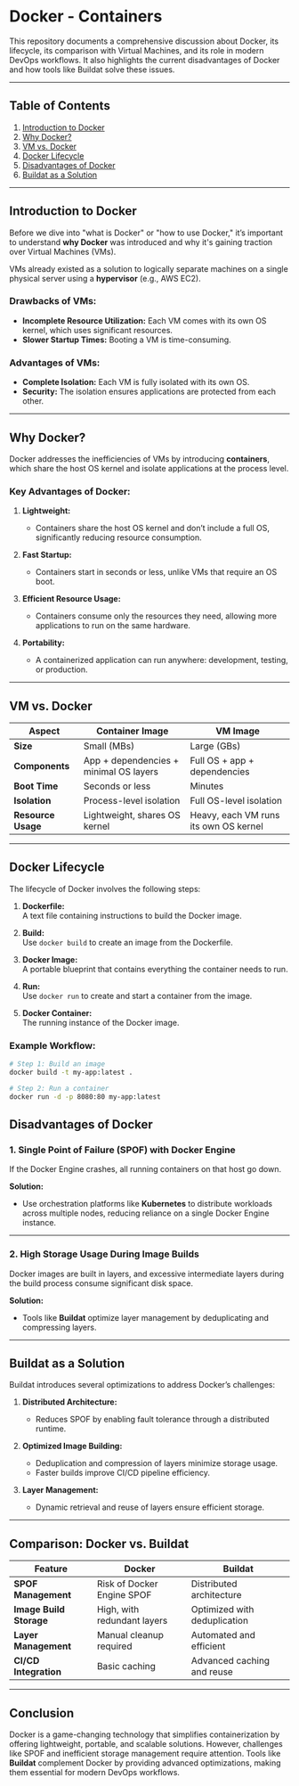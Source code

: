 # Docker - Containers  

This repository documents a comprehensive discussion about Docker, its lifecycle, its comparison with Virtual Machines, and its role in modern DevOps workflows. It also highlights the current disadvantages of Docker and how tools like Buildat solve these issues.

---

## **Table of Contents**  
1. [Introduction to Docker](#introduction-to-docker)  
2. [Why Docker?](#why-docker)  
3. [VM vs. Docker](#vm-vs-docker)  
4. [Docker Lifecycle](#docker-lifecycle)  
5. [Disadvantages of Docker](#disadvantages-of-docker)  
6. [Buildat as a Solution](#buildat-as-a-solution)  

---

## **Introduction to Docker**

Before we dive into "what is Docker" or "how to use Docker," it’s important to understand **why Docker** was introduced and why it's gaining traction over Virtual Machines (VMs).  

VMs already existed as a solution to logically separate machines on a single physical server using a **hypervisor** (e.g., AWS EC2).  

### **Drawbacks of VMs:**  
- **Incomplete Resource Utilization:** Each VM comes with its own OS kernel, which uses significant resources.  
- **Slower Startup Times:** Booting a VM is time-consuming.  

### **Advantages of VMs:**  
- **Complete Isolation:** Each VM is fully isolated with its own OS.  
- **Security:** The isolation ensures applications are protected from each other.  

---

## **Why Docker?**

Docker addresses the inefficiencies of VMs by introducing **containers**, which share the host OS kernel and isolate applications at the process level.

### **Key Advantages of Docker:**  
1. **Lightweight:**  
   - Containers share the host OS kernel and don’t include a full OS, significantly reducing resource consumption.  

2. **Fast Startup:**  
   - Containers start in seconds or less, unlike VMs that require an OS boot.  

3. **Efficient Resource Usage:**  
   - Containers consume only the resources they need, allowing more applications to run on the same hardware.  

4. **Portability:**  
   - A containerized application can run anywhere: development, testing, or production.  

---

## **VM vs. Docker**

| Aspect              | Container Image                          | VM Image                              |  
|---------------------|------------------------------------------|---------------------------------------|  
| **Size**            | Small (MBs)                              | Large (GBs)                           |  
| **Components**      | App + dependencies + minimal OS layers   | Full OS + app + dependencies          |  
| **Boot Time**       | Seconds or less                          | Minutes                               |  
| **Isolation**       | Process-level isolation                  | Full OS-level isolation               |  
| **Resource Usage**  | Lightweight, shares OS kernel            | Heavy, each VM runs its own OS kernel |  

---

## **Docker Lifecycle**

The lifecycle of Docker involves the following steps:

1. **Dockerfile:**  
   A text file containing instructions to build the Docker image.  

2. **Build:**  
   Use `docker build` to create an image from the Dockerfile.  

3. **Docker Image:**  
   A portable blueprint that contains everything the container needs to run.  

4. **Run:**  
   Use `docker run` to create and start a container from the image.  

5. **Docker Container:**  
   The running instance of the Docker image.  

### **Example Workflow:**
```bash
# Step 1: Build an image
docker build -t my-app:latest .

# Step 2: Run a container
docker run -d -p 8080:80 my-app:latest
```

## **Disadvantages of Docker**

### **1. Single Point of Failure (SPOF) with Docker Engine**

If the Docker Engine crashes, all running containers on that host go down.

**Solution:**

- Use orchestration platforms like **Kubernetes** to distribute workloads across multiple nodes, reducing reliance on a single Docker Engine instance.

---

### **2. High Storage Usage During Image Builds**

Docker images are built in layers, and excessive intermediate layers during the build process consume significant disk space.

**Solution:**

- Tools like **Buildat** optimize layer management by deduplicating and compressing layers.

---

## **Buildat as a Solution**

Buildat introduces several optimizations to address Docker’s challenges:

1. **Distributed Architecture:**
   - Reduces SPOF by enabling fault tolerance through a distributed runtime.

2. **Optimized Image Building:**
   - Deduplication and compression of layers minimize storage usage.
   - Faster builds improve CI/CD pipeline efficiency.

3. **Layer Management:**
   - Dynamic retrieval and reuse of layers ensure efficient storage.

---

## **Comparison: Docker vs. Buildat**

| **Feature**               | **Docker**                    | **Buildat**                   |
|----------------------------|-------------------------------|--------------------------------|
| **SPOF Management**        | Risk of Docker Engine SPOF    | Distributed architecture       |
| **Image Build Storage**    | High, with redundant layers   | Optimized with deduplication   |
| **Layer Management**       | Manual cleanup required       | Automated and efficient        |
| **CI/CD Integration**      | Basic caching                 | Advanced caching and reuse     |

---

## **Conclusion**

Docker is a game-changing technology that simplifies containerization by offering lightweight, portable, and scalable solutions. However, challenges like SPOF and inefficient storage management require attention. Tools like **Buildat** complement Docker by providing advanced optimizations, making them essential for modern DevOps workflows.
